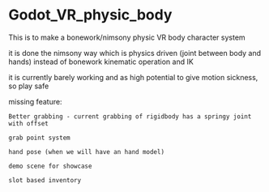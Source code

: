 # Godot_VR_physic_body

This is to make a bonework/nimsony physic VR body character system

it is done the nimsony way which is physics driven (joint between body and hands) instead of bonework kinematic operation and IK

it is currently barely working and as high potential to give motion sickness, so play safe

missing feature:

	Better grabbing - current grabbing of rigidbody has a springy joint with offset
	
	grab point system
	
	hand pose (when we will have an hand model)
	
	demo scene for showcase
		
	slot based inventory


